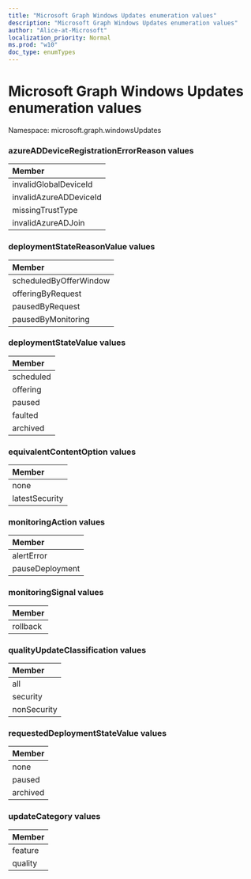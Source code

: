 ```yaml
---
title: "Microsoft Graph Windows Updates enumeration values"
description: "Microsoft Graph Windows Updates enumeration values"
author: "Alice-at-Microsoft"
localization_priority: Normal
ms.prod: "w10"
doc_type: enumTypes
---
```


# Microsoft Graph Windows Updates enumeration values

Namespace: microsoft.graph.windowsUpdates

### azureADDeviceRegistrationErrorReason values 

|Member|
|:---|
|invalidGlobalDeviceId|
|invalidAzureADDeviceId|
|missingTrustType|
|invalidAzureADJoin|

### deploymentStateReasonValue values 

|Member|
|:---|
|scheduledByOfferWindow|
|offeringByRequest|
|pausedByRequest|
|pausedByMonitoring|

### deploymentStateValue values 

|Member|
|:---|
|scheduled|
|offering|
|paused|
|faulted|
|archived|

### equivalentContentOption values 

|Member|
|:---|
|none|
|latestSecurity|

### monitoringAction values 

|Member|
|:---|
|alertError|
|pauseDeployment|

### monitoringSignal values 

|Member|
|:---|
|rollback|

### qualityUpdateClassification values 

|Member|
|:---|
|all|
|security|
|nonSecurity|

### requestedDeploymentStateValue values 

|Member|
|:---|
|none|
|paused|
|archived|

### updateCategory values 

|Member|
|:---|
|feature|
|quality|

<!--
{
  "type": "#page.annotation",
  "namespace": "microsoft.graph.windowsUpdates"
}
-->